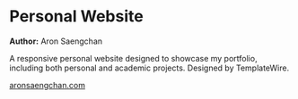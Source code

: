 # Personal Website

**Author:** Aron Saengchan

A responsive personal website designed to showcase my portfolio, including both personal and academic projects. Designed by TemplateWire.

<a href="https://aronsaengchan.com/" target="_blank">aronsaengchan.com</a>